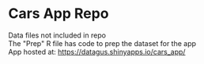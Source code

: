 # Cars App Repo
Data files not included in repo  
The "Prep" R file has code to prep the dataset for the app  
App hosted at: https://datagus.shinyapps.io/cars_app/  
